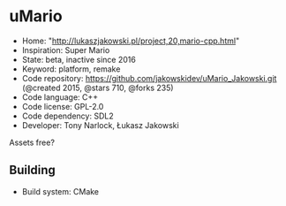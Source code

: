 # uMario

- Home: "http://lukaszjakowski.pl/project,20,mario-cpp.html"
- Inspiration: Super Mario
- State: beta, inactive since 2016
- Keyword: platform, remake
- Code repository: https://github.com/jakowskidev/uMario_Jakowski.git (@created 2015, @stars 710, @forks 235)
- Code language: C++
- Code license: GPL-2.0
- Code dependency: SDL2
- Developer: Tony Narlock, Łukasz Jakowski

Assets free?

## Building

- Build system: CMake
